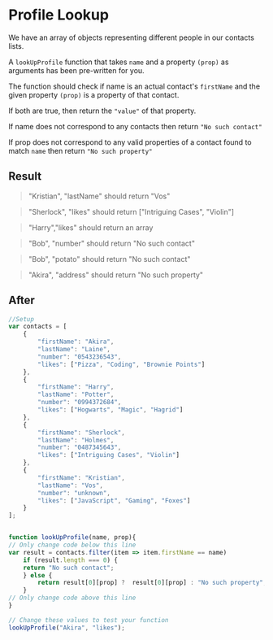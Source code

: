 # Profile Lookup
We have an array of objects representing different people in our contacts lists.

A `lookUpProfile` function that takes `name` and a property `(prop)` as arguments has been pre-written for you.

The function should check if name is an actual contact's `firstName` and the given property `(prop)` is a property of that contact.

If both are true, then return the `"value"` of that property.

If name does not correspond to any contacts then return `"No such contact"`

If prop does not correspond to any valid properties of a contact found to match `name` then return `"No such property"`

## Result
> "Kristian", "lastName" should return "Vos"

>"Sherlock", "likes" should return ["Intriguing Cases", "Violin"]

>"Harry","likes" should return an array

>"Bob", "number" should return "No such contact"

>"Bob", "potato" should return "No such contact"

>"Akira", "address" should return "No such property"

## After
```JavaScript
//Setup
var contacts = [
    {
        "firstName": "Akira",
        "lastName": "Laine",
        "number": "0543236543",
        "likes": ["Pizza", "Coding", "Brownie Points"]
    },
    {
        "firstName": "Harry",
        "lastName": "Potter",
        "number": "0994372684",
        "likes": ["Hogwarts", "Magic", "Hagrid"]
    },
    {
        "firstName": "Sherlock",
        "lastName": "Holmes",
        "number": "0487345643",
        "likes": ["Intriguing Cases", "Violin"]
    },
    {
        "firstName": "Kristian",
        "lastName": "Vos",
        "number": "unknown",
        "likes": ["JavaScript", "Gaming", "Foxes"]
    }
];


function lookUpProfile(name, prop){
// Only change code below this line
var result = contacts.filter(item => item.firstName == name)
    if (result.length === 0) {
    return "No such contact";
    } else {
        return result[0][prop] ?  result[0][prop] : "No such property";
    }
// Only change code above this line
}

// Change these values to test your function
lookUpProfile("Akira", "likes");
```